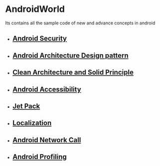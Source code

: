 # AndroidWorld
Its contains all the sample code of new and advance concepts in android
  
- ## [Android Security](https://github.com/spdobest/AndroidWorld/blob/AndroidSecurity/README.md)  
- ## [Android Architecture Design pattern](https://github.com/spdobest/AndroidWorld/blob/Arch_DesignPatterns/README.md)  
- ## [Clean Architecture and Solid Principle](https://github.com/spdobest/AndroidWorld/blob/Arch_DesignPatterns/PRINCIPLES_ARCHITECTURE.md)  
- ## [Android Accessibility](https://github.com/spdobest/AndroidWorld/blob/Accessibility/README.md)  
- ## [Jet Pack](https://github.com/spdobest/AndroidWorld/blob/Android_JetPack/README.md)  
- ## [Localization](https://github.com/spdobest/AndroidWorld/blob/Localization/README.md)  
- ## [Android Network Call](https://github.com/spdobest/AndroidWorld/blob/NetworkCalls/README.md)  
- ## [Android Profiling](https://github.com/spdobest/AndroidWorld/blob/AndroidProfiling/README.md)   


